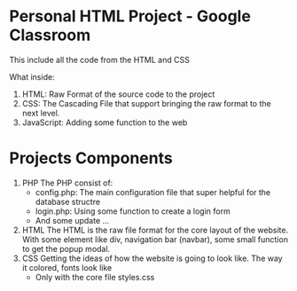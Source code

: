# Personal HTML Project - Google Classroom

This include all the code from the HTML and CSS

What inside: 
  1. HTML: Raw Format of the source code to the project
  2. CSS: The Cascading File that support bringing the raw format to the next level.
  3. JavaScript: Adding some function to the web 
# Projects Components

1. PHP
  The PHP consist of:
    - config.php: The main configuration file that super helpful for the database structre
    - login.php: Using some function to create a login form
    - And some update ...
2. HTML
  The HTML is the raw file format for the core layout of the website. With some element like div, navigation bar (navbar), some small function to get the popup modal.
3. CSS
  Getting the ideas of how the website is going to look like. The way it colored, fonts look like
    - Only with the core file styles.css